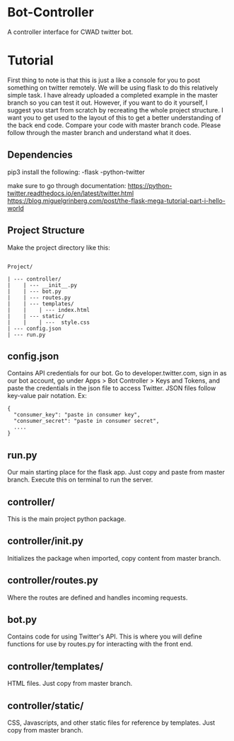 # Bot-Controller
A controller interface for CWAD twitter bot.

# Tutorial

First thing to note is that this is just a like a console for you to post something on twitter remotely.
We will be using flask to do this relatively simple task. I have already uploaded a completed example in
the master branch so you can test it out. However, if you want to do it yourself, I suggest you start from
scratch by recreating the whole project structure. I want you to get used to the layout of this to get a 
better understanding of the back end code. Compare your code with master branch code. Please follow through
the master branch and understand what it does.

## Dependencies
pip3 install the following:
-flask
-python-twitter

make sure to go through documentation:
https://python-twitter.readthedocs.io/en/latest/twitter.html
https://blog.miguelgrinberg.com/post/the-flask-mega-tutorial-part-i-hello-world

## Project Structure

Make the project directory like this:

```

Project/

| --- controller/
|    | --- __init__.py 
|    | --- bot.py
|    | --- routes.py
|    | --- templates/
|    |    | --- index.html
|    | --- static/
|    |    | ---  style.css
| --- config.json
| --- run.py

```

## config.json

Contains API credentials for our bot. Go to developer.twitter.com, sign in as our bot account, go under 
Apps > Bot Controller > Keys and Tokens, and paste the credentials in the json file to access Twitter.
JSON files follow key-value pair notation. 
Ex: 

```
{
  "consumer_key": "paste in consumer key",
  "consumer_secret": "paste in consumer secret",
  ....
}
```

## run.py 

Our main starting place for the flask app. Just copy and paste from master branch. Execute this on
terminal to run the server.

## controller/

This is the main project python package.

## controller/__init__.py

Initializes the package when imported, copy content from master branch.

## controller/routes.py

Where the routes are defined and handles incoming requests. 

## bot.py 

Contains code for using Twitter's API. This is where you will define functions for use by routes.py
for interacting with the front end.

## controller/templates/

HTML files. Just copy from master branch.

## controller/static/

CSS, Javascripts, and other static files for reference by templates. Just copy from master branch.
